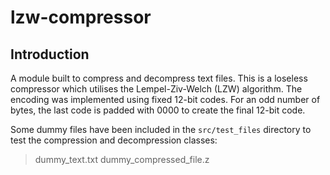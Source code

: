 # lzw-compressor
## Introduction
A module built to compress and decompress text files. This is a loseless compressor which utilises the Lempel-Ziv-Welch (LZW) algorithm. 
The encoding was implemented using fixed 12-bit codes. For an odd number of bytes, the last code is padded with 0000 to create the final 12-bit code.

Some dummy files have been included in the `src/test_files` directory to test the compression and decompression classes:
> dummy_text.txt
> dummy_compressed_file.z
